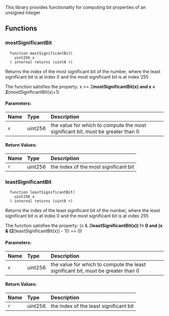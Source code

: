
This library provides functionality for computing bit properties of an unsigned integer

## Functions
### mostSignificantBit
```solidity
  function mostSignificantBit(
    uint256 x
  ) internal returns (uint8 r)
```
Returns the index of the most significant bit of the number,
    where the least significant bit is at index 0 and the most significant bit is at index 255

The function satisfies the property:
    x >= 2**mostSignificantBit(x) and x < 2**(mostSignificantBit(x)+1)

#### Parameters:
| Name | Type | Description                                                          |
| :--- | :--- | :------------------------------------------------------------------- |
|`x` | uint256 | the value for which to compute the most significant bit, must be greater than 0

#### Return Values:
| Name                           | Type          | Description                                                                  |
| :----------------------------- | :------------ | :--------------------------------------------------------------------------- |
|`r`| uint256 | the index of the most significant bit
### leastSignificantBit
```solidity
  function leastSignificantBit(
    uint256 x
  ) internal returns (uint8 r)
```
Returns the index of the least significant bit of the number,
    where the least significant bit is at index 0 and the most significant bit is at index 255

The function satisfies the property:
    (x & 2**leastSignificantBit(x)) != 0 and (x & (2**(leastSignificantBit(x)) - 1)) == 0)

#### Parameters:
| Name | Type | Description                                                          |
| :--- | :--- | :------------------------------------------------------------------- |
|`x` | uint256 | the value for which to compute the least significant bit, must be greater than 0

#### Return Values:
| Name                           | Type          | Description                                                                  |
| :----------------------------- | :------------ | :--------------------------------------------------------------------------- |
|`r`| uint256 | the index of the least significant bit
